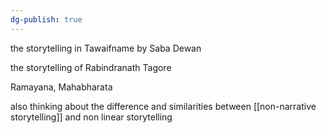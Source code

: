 ```yaml
---
dg-publish: true
---
```

the storytelling in Tawaifname by Saba Dewan

the storytelling of Rabindranath Tagore 

Ramayana, Mahabharata 

also thinking about the difference and similarities between [[non-narrative storytelling]] and non linear storytelling